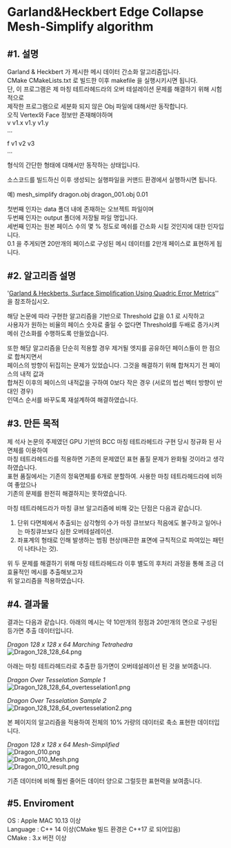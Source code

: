 Garland&Heckbert Edge Collapse Mesh-Simplify algorithm 
============================
#1. 설명
---------------------------
  Garland & Heckbert 가 제시한 메시 데이터 간소화 알고리즘입니다.  
  CMake CMakeLists.txt 로 빌드한 이후 makefile 을 실행시키시면 됩니다.  
  단, 이 프로그램은 제 마칭 테트라헤드라의 오버 테설레이션 문제를 해결하기 위해 시험적으로  
  제작한 프로그램으로 세분화 되지 않은 Obj 파일에 대해서만 동작합니다.  
  오직 Vertex와 Face 정보만 존재해야하며  
  v v1.x v1.y v1.y  
  ...  

  f v1 v2 v3  
  ...  

  형식의 간단한 형태에 대해서만 동작하는 상태입니다.  

  소스코드를 빌드하신 이후 생성되는 실행파일을 커맨드 환경에서 실행하시면 됩니다.  

  예) mesh_simplify dragon.obj dragon_001.obj 0.01  

  첫번째 인자는 data 폴더 내에 존재하는 오브젝트 파일이며  
  두번째 인자는 output 폴더에 저장될 파일 명입니다.  
  세번째 인자는 원본 페이스 수의 몇 % 정도로 메쉬를 간소화 시킬 것인지에 대한 인자입니다.  
  0.1 을 주게되면 20만개의 페이스로 구성된 메시 데이터를 2만개 페이스로 표현하게 됩니다.  


#2. 알고리즘 설명
---------------------
  '[Garland & Heckberts, Surface Simplification Using Quadric Error Metrics](https://www.cs.cmu.edu/~./garland/Papers/quadrics.pdf)'' 을 참조하십시오.  

  해당 논문에 따라 구현한 알고리즘을 기반으로 Threshold 값을 0.1 로 시작하고  
  사용자가 원하는 비율의 페이스 숫자로 줄일 수 없다면 Threshold를 두배로 증가시켜  
  메쉬 간소화를 수행하도록 만들었습니다.  

  또한 해당 알고리즘을 단순히 적용할 경우 제거될 엣지를 공유하던 페이스들이 한 점으로 합쳐지면서  
  페이스의 방향이 뒤집히는 문제가 있었습니다.  그것을 해결하기 위해 합쳐지기 전 페이스의 내적 값과  
  합쳐진 이후의 페이스의 내적값을 구하여 0보다 작은 경우 (서로의 법선 벡터 방향이 반대인 경우)  
  인덱스 순서를 바꾸도록 재설계하여 해결하였습니다.  

#3. 만든 목적
------------
  제 석사 논문의 주제였던 GPU 기반의 BCC 마칭 테트라헤드라 구현 당시 정규화 된 사면체를 이용하여  
  마칭 테트라헤드라를 적용하면 기존의 문제였던 표현 품질 문제가 완화될 것이라고 생각하였습니다.  
  표현 품질에서는 기존의 정육면체를 6개로 분할하여. 사용한 마칭 테트라헤드라에 비하여 좋았으나  
  기존의 문제를 완전히 해결하지는 못하였습니다.  

  마칭 테트라헤드라가 마칭 큐브 알고리즘에 비해 갖는 단점은 다음과 같습니다.  
  1. 단위 다면체에서 추출되는 삼각형의 수가 마칭 큐브보다 적음에도 불구하고 일어나는 마칭큐브보다 심한 오버테설레이션.  
  2. 좌표계의 형태로 인해 발생하는 범핑 현상(매끈한 표면에 규칙적으로 파여있는 패턴이 나타나는 것).  

  위 두 문제를 해결하기 위해 마칭 테트라헤드라 이후 별도의 후처리 과정을 통해 조금 더 효율적인 메시를 추출해보고자  
  위 알고리즘을 적용하였습니다.  

#4. 결과물
----------

  결과는 다음과 같습니다. 아래의 메시는 약 10만개의 정점과 20만개의 면으로 구성된 등가면 추출 데이터입니다.  

  *Dragon 128 x 128 x 64 Marching Tetrahedra*  
  ![Dragon_128_128_64.png](https://github.com/elensar92/Mesh-Simplify/blob/master/img/Dragon_128_128_64.png)  

  아래는 마칭 테트라헤드라로 추출한 등가면이 오버테설레이션 된 것을 보여줍니다.  

  *Dragon Over Tesselation Sample 1*  
  ![Dragon_128_128_64_overtesselation1.png](https://github.com/elensar92/Mesh-Simplify/blob/master/img/Dragon_128_128_64_overtesselation1.png)  

  *Dragon Over Tesselation Sample 2*  
  ![Dragon_128_128_64_overtesselation2.png](https://github.com/elensar92/Mesh-Simplify/blob/master/img/Dragon_128_128_64_overtesselation2.png)  

  본 페이지의 알고리즘을 적용하여 전체의 10% 가량의 데이터로 축소 표현한 데이터입니다.  

  *Dragon 128 x 128 x 64 Mesh-Simplified*  
  ![Dragon_010.png](https://github.com/elensar92/Mesh-Simplify/blob/master/img/Dragon_010.png)  
  ![Dragon_010_Mesh.png](https://github.com/elensar92/Mesh-Simplify/blob/master/img/Dragon_010_Mesh.png)  
  ![Dragon_010_result.png](https://github.com/elensar92/Mesh-Simplify/blob/master/img/Dragon_010_result.png)  


  기존 데이터에 비해 훨씬 줄어든 데이터 양으로 그럴듯한 표현력을 보여줍니다.  

#5. Enviroment
--------------
OS : Apple MAC 10.13 이상   
Language : C++ 14 이상(CMake 빌드 환경은 C++17 로 되어있음)  
CMake : 3.x 버전 이상  